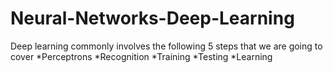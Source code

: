 # Neural-Networks-Deep-Learning
Deep learning commonly involves the following 5 steps that we are going to cover
*Perceptrons
*Recognition
*Training
*Testing
*Learning
